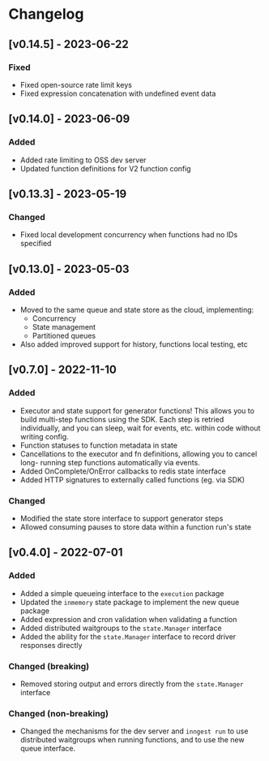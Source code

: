 # Changelog

## [v0.14.5] - 2023-06-22

### Fixed
- Fixed open-source rate limit keys
- Fixed expression concatenation with undefined event data 

## [v0.14.0] - 2023-06-09

### Added
- Added rate limiting to OSS dev server
- Updated function definitions for V2 function config

## [v0.13.3] - 2023-05-19

### Changed
- Fixed local development concurrency when functions had no IDs specified

## [v0.13.0] - 2023-05-03

### Added
- Moved to the same queue and state store as the cloud, implementing:
  - Concurrency
  - State management
  - Partitioned queues
- Also added improved support for history, functions local testing, etc

## [v0.7.0] - 2022-11-10

### Added

- Executor and state support for generator functions!  This allows you to build
  multi-step functions using the SDK.  Each step is retried individually, and you
  can sleep, wait for events, etc. within code without writing config.
- Function statuses to function metadata in state
- Cancellations to the executor and fn definitions, allowing you to cancel long-
  running step functions automatically via events.
- Added OnComplete/OnError callbacks to redis state interface
- Added HTTP signatures to externally called functions (eg. via SDK)

### Changed

- Modified the state store interface to support generator steps
- Allowed consuming pauses to store data within a function run's state

## [v0.4.0] - 2022-07-01

### Added

- Added a simple queueing interface to the `execution` package
- Updated the `inmemory` state package to implement the new queue package
- Added expression and cron validation when validating a function
- Added distributed waitgroups to the `state.Manager` interface
- Added the ability for the  `state.Manager` interface to record driver
  responses directly

### Changed (breaking)

- Removed storing output and errors directly from the `state.Manager` interface

### Changed (non-breaking)

- Changed the mechanisms for the dev server and `inngest run` to use distributed
  waitgroups when running functions, and to use the new queue interface.

